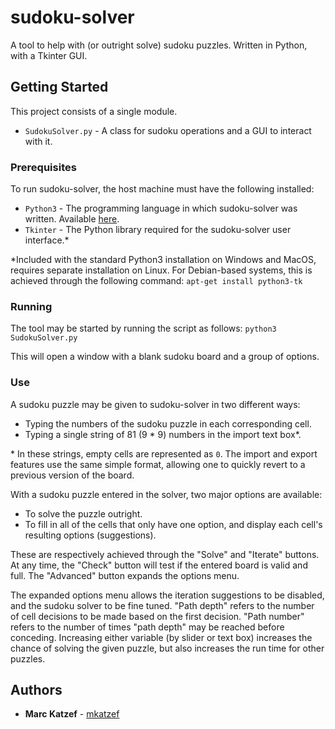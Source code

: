 # sudoku-solver

A tool to help with (or outright solve) sudoku puzzles. Written in Python, with a Tkinter GUI.

## Getting Started

This project consists of a single module.
* `SudokuSolver.py` - A class for sudoku operations and a GUI to interact with it.

### Prerequisites

To run sudoku-solver, the host machine must have the following installed:
* `Python3` - The programming language in which sudoku-solver was written. Available [here](https://www.python.org/).
* `Tkinter` - The Python library required for the sudoku-solver user interface.\*

\*Included with the standard Python3 installation on Windows and MacOS, requires separate installation on Linux. For Debian-based systems, this is achieved through the following command:
`apt-get install python3-tk`

### Running

The tool may be started by running the script as follows:
`python3 SudokuSolver.py` 

This will open a window with a blank sudoku board and a group of options.

### Use

A sudoku puzzle may be given to sudoku-solver in two different ways:
* Typing the numbers of the sudoku puzzle in each corresponding cell.
* Typing a single string of 81 (9 \* 9) numbers in the import text box\*.

\* In these strings, empty cells are represented as `0`. The import and export features use the same simple format, allowing one to quickly revert to a previous version of the board.

With a sudoku puzzle entered in the solver, two major options are available:
* To solve the puzzle outright.
* To fill in all of the cells that only have one option, and display each cell's resulting options (suggestions).

These are respectively achieved through the "Solve" and "Iterate" buttons. At any time, the "Check" button will test if the entered board is valid and full. The "Advanced" button expands the options menu.

The expanded options menu allows the iteration suggestions to be disabled, and the sudoku solver to be fine tuned. "Path depth" refers to the number of cell decisions to be made based on the first decision. "Path number" refers to the number of times "path depth" may be reached before conceding. Increasing either variable (by slider or text box) increases the chance of solving the given puzzle, but also increases the run time for other puzzles.

## Authors

* **Marc Katzef** - [mkatzef](https://github.com/mkatzef)
